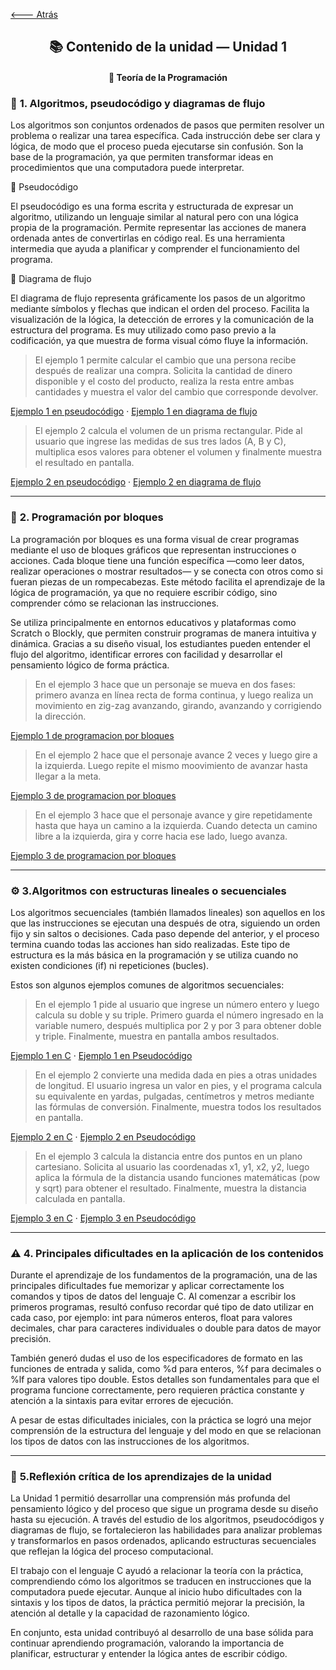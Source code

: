 [🡐 Atrás](Unidad1.md)

<div align="center">

<h2>📚 Contenido de la unidad — Unidad 1</h2>
<h4>📘 Teoría de la Programación</h4>

</div>

### 🧩 **1. Algoritmos, pseudocódigo y diagramas de flujo**

Los algoritmos son conjuntos ordenados de pasos que permiten resolver un problema o realizar una tarea específica.
Cada instrucción debe ser clara y lógica, de modo que el proceso pueda ejecutarse sin confusión.
Son la base de la programación, ya que permiten transformar ideas en procedimientos que una computadora puede interpretar.

🔹 Pseudocódigo

El pseudocódigo es una forma escrita y estructurada de expresar un algoritmo, utilizando un lenguaje similar al natural pero con una lógica propia de la programación.
Permite representar las acciones de manera ordenada antes de convertirlas en código real.
Es una herramienta intermedia que ayuda a planificar y comprender el funcionamiento del programa.

🔹 Diagrama de flujo

El diagrama de flujo representa gráficamente los pasos de un algoritmo mediante símbolos y flechas que indican el orden del proceso.
Facilita la visualización de la lógica, la detección de errores y la comunicación de la estructura del programa.
Es muy utilizado como paso previo a la codificación, ya que muestra de forma visual cómo fluye la información.

> El ejemplo 1 permite calcular el cambio que una persona recibe después de realizar una compra. Solicita la cantidad de dinero disponible y el costo del producto, realiza la resta entre ambas cantidades y muestra el valor del cambio que corresponde devolver.

[Ejemplo 1 en pseudocódigo](seis.psc) · [Ejemplo 1 en diagrama de flujo](seis.png)

> El ejemplo 2 calcula el volumen de un prisma rectangular. Pide al usuario que ingrese las medidas de sus tres lados (A, B y C), multiplica esos valores para obtener el volumen y finalmente muestra el resultado en pantalla.

[Ejemplo 2 en pseudocódigo](cinco.psc) · [Ejemplo 2 en diagrama de flujo](cinco.png)

---

### 🧱 **2. Programación por bloques**

La programación por bloques es una forma visual de crear programas mediante el uso de bloques gráficos que representan instrucciones o acciones.
Cada bloque tiene una función específica —como leer datos, realizar operaciones o mostrar resultados— y se conecta con otros como si fueran piezas de un rompecabezas.
Este método facilita el aprendizaje de la lógica de programación, ya que no requiere escribir código, sino comprender cómo se relacionan las instrucciones.

Se utiliza principalmente en entornos educativos y plataformas como Scratch o Blockly, que permiten construir programas de manera intuitiva y dinámica.
Gracias a su diseño visual, los estudiantes pueden entender el flujo del algoritmo, identificar errores con facilidad y desarrollar el pensamiento lógico de forma práctica.

> En el ejemplo 3 hace que un personaje se mueva en dos fases: primero avanza en línea recta de forma continua, y luego realiza un movimiento en zig-zag avanzando, girando, avanzando y corrigiendo la dirección.

[Ejemplo 1 de programacion por bloques](df1.png)

> En el ejemplo 2 hace que el personaje avance 2 veces y luego gire a la izquierda. Luego repite el mismo moovimiento de avanzar hasta llegar a la meta.

[Ejemplo 3 de programacion por bloques](df2.png)

> En el ejemplo 3 hace que el personaje avance y gire repetidamente hasta que haya un camino a la izquierda. Cuando detecta un camino libre a la izquierda, gira y corre hacia ese lado, luego avanza.

[Ejemplo 3 de programacion por bloques](df3.png)

---

### ⚙️ **3.Algoritmos con estructuras lineales o secuenciales**

Los algoritmos secuenciales (también llamados lineales) son aquellos en los que las instrucciones se ejecutan una después de otra, siguiendo un orden fijo y sin saltos o decisiones.
Cada paso depende del anterior, y el proceso termina cuando todas las acciones han sido realizadas.
Este tipo de estructura es la más básica en la programación y se utiliza cuando no existen condiciones (if) ni repeticiones (bucles).

Estos son algunos ejemplos comunes de algoritmos secuenciales:

> En el ejemplo 1 pide al usuario que ingrese un número entero y luego calcula su doble y su triple. Primero guarda el número ingresado en la variable numero, después multiplica por 2 y por 3 para obtener doble y triple. Finalmente, muestra en pantalla ambos resultados.

[Ejemplo 1 en C](ejercicio1.c) · [Ejemplo 1 en Pseudocódigo](ejercicio1.psc)

> En el ejemplo 2 convierte una medida dada en pies a otras unidades de longitud. El usuario ingresa un valor en pies, y el programa calcula su equivalente en yardas, pulgadas, centímetros y metros mediante las fórmulas de conversión. Finalmente, muestra todos los resultados en pantalla.

[Ejemplo 2 en C](ejercicio2.c) · [Ejemplo 2 en Pseudocódigo](ejercicio2.psc)

> En el ejemplo 3 calcula la distancia entre dos puntos en un plano cartesiano. Solicita al usuario las coordenadas x1, y1, x2, y2, luego aplica la fórmula de la distancia usando funciones matemáticas (pow y sqrt) para obtener el resultado. Finalmente, muestra la distancia calculada en pantalla.

[Ejemplo 3 en C](ejercicio3.c) · [Ejemplo 3 en Pseudocódigo](ejercicio3.psc)

---

### ⚠️ **4. Principales dificultades en la aplicación de los contenidos**

Durante el aprendizaje de los fundamentos de la programación, una de las principales dificultades fue memorizar y aplicar correctamente los comandos y tipos de datos del lenguaje C.
Al comenzar a escribir los primeros programas, resultó confuso recordar qué tipo de dato utilizar en cada caso, por ejemplo:
int para números enteros, float para valores decimales, char para caracteres individuales o double para datos de mayor precisión.

También generó dudas el uso de los especificadores de formato en las funciones de entrada y salida, como %d para enteros, %f para decimales o %lf para valores tipo double.
Estos detalles son fundamentales para que el programa funcione correctamente, pero requieren práctica constante y atención a la sintaxis para evitar errores de ejecución.

A pesar de estas dificultades iniciales, con la práctica se logró una mejor comprensión de la estructura del lenguaje y del modo en que se relacionan los tipos de datos con las instrucciones de los algoritmos.

---

### 💭 **5.Reflexión crítica de los aprendizajes de la unidad**

La Unidad 1 permitió desarrollar una comprensión más profunda del pensamiento lógico y del proceso que sigue un programa desde su diseño hasta su ejecución.
A través del estudio de los algoritmos, pseudocódigos y diagramas de flujo, se fortalecieron las habilidades para analizar problemas y transformarlos en pasos ordenados, aplicando estructuras secuenciales que reflejan la lógica del proceso computacional.

El trabajo con el lenguaje C ayudó a relacionar la teoría con la práctica, comprendiendo cómo los algoritmos se traducen en instrucciones que la computadora puede ejecutar.
Aunque al inicio hubo dificultades con la sintaxis y los tipos de datos, la práctica permitió mejorar la precisión, la atención al detalle y la capacidad de razonamiento lógico.

En conjunto, esta unidad contribuyó al desarrollo de una base sólida para continuar aprendiendo programación, valorando la importancia de planificar, estructurar y entender la lógica antes de escribir código.

